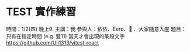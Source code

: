 # TEST 實作練習
時間：1/2(四) 晚上9.
主講：我
參與人：依依、Eero、🐍  、大家隨意入座
題目：只有在指定時間 (e.g. 雙11) 當天才會出現的某段文字
https://github.com/Uli1313/vitest-react